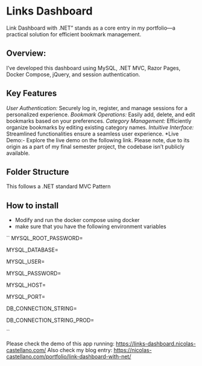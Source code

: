 # Links Dashboard

Link Dashboard with .NET” stands as a core entry in my portfolio—a practical solution for efficient bookmark management.

## Overview: 
I’ve developed this dashboard using MySQL, .NET MVC, Razor Pages, Docker Compose, jQuery, and session authentication.

## Key Features

*User Authentication:* Securely log in, register, and manage sessions for a personalized experience.
*Bookmark Operations:* Easily add, delete, and edit bookmarks based on your preferences.
*Category Management:* Efficiently organize bookmarks by editing existing category names.
*Intuitive Interface:* Streamlined functionalities ensure a seamless user experience.
*Live Demo:- Explore the live demo on the following link. Please note, due to its origin as a part of my final semester project, the codebase isn’t publicly available.

## Folder Structure
This follows a .NET standard MVC Pattern

## How to install
- Modify and run the docker compose using docker
- make sure that you have the following environment variables

``
MYSQL_ROOT_PASSWORD=

MYSQL_DATABASE=

MYSQL_USER=

MYSQL_PASSWORD=

MYSQL_HOST=

MYSQL_PORT= 

DB_CONNECTION_STRING=

DB_CONNECTION_STRING_PROD=

``


Please check the demo of this app running: https://links-dashboard.nicolas-castellano.com/
Also check my blog entry: https://nicolas-castellano.com/portfolio/link-dashboard-with-net/
